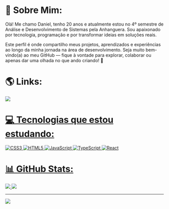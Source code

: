 # 💫 Sobre Mim:
Olá! Me chamo Daniel, tenho 20 anos e atualmente estou no 4º semestre de Análise e Desenvolvimento de Sistemas pela Anhanguera. Sou apaixonado por tecnologia, programação e por transformar ideias em soluções reais.

Este perfil é onde compartilho meus projetos, aprendizados e experiências ao longo da minha jornada na área de desenvolvimento. Seja muito bem-vindo(a) ao meu GitHub — fique à vontade para explorar, colaborar ou apenas dar uma olhada no que ando criando! 🚀<br/>
# 🌎 Links:
<div>
    <a href="https://www.linkedin.com/in/daniel-pereira-d-8a018a2a6/" target="_blank"><img src="https://img.shields.io/badge/-Linkedin-0077B5?style=for-the-badge&logo=linkedin&logoColor=white"</a>
</div>



# 💻 Tecnologias que estou estudando:
![CSS3](https://img.shields.io/badge/css3-%231572B6.svg?style=for-the-badge&logo=css3&logoColor=white) ![HTML5](https://img.shields.io/badge/html5-%23E34F26.svg?style=for-the-badge&logo=html5&logoColor=white) ![JavaScript](https://img.shields.io/badge/javascript-%23323330.svg?style=for-the-badge&logo=javascript&logoColor=%23F7DF1E) ![TypeScript](https://img.shields.io/badge/typescript-%23007ACC.svg?style=for-the-badge&logo=typescript&logoColor=white) ![React](https://img.shields.io/badge/react-%2320232a.svg?style=for-the-badge&logo=react&logoColor=%2361DAFB)
# 📊 GitHub Stats:
 
![](https://github-readme-stats.vercel.app/api?username=danisantoz&theme=blue_navy&hide_border=false&include_all_commits=false&count_private=false)
![](https://github-readme-stats.vercel.app/api/top-langs/?username=danisantoz&theme=blue_navy&hide_border=false&include_all_commits=false&count_private=false&layout=compact)

---
[![](https://visitcount.itsvg.in/api?id=danisantoz&icon=0&color=0)](https://visitcount.itsvg.in)

<!-- Proudly created with GPRM ( https://gprm.itsvg.in ) -->
